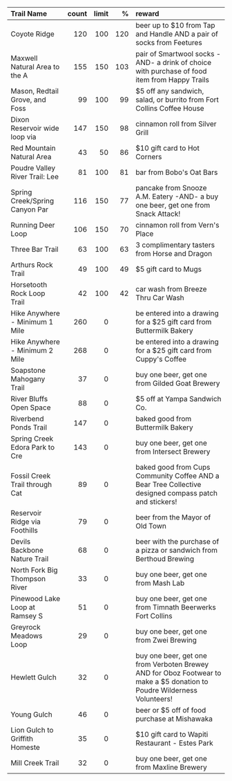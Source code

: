 | Trail Name                     |   count |   limit |   % | reward                                                                                                                  |
|:-------------------------------|--------:|--------:|----:|:------------------------------------------------------------------------------------------------------------------------|
| Coyote Ridge                   |     120 |     100 | 120 | beer up to $10 from Tap and Handle AND a pair of socks from Feetures                                                    |
| Maxwell Natural Area to the A  |     155 |     150 | 103 | pair of Smartwool socks -AND- a drink of choice with purchase of food item from Happy Trails                            |
| Mason, Redtail Grove, and Foss |      99 |     100 |  99 | $5 off any sandwich, salad, or burrito from Fort Collins Coffee House                                                   |
| Dixon Reservoir wide loop via  |     147 |     150 |  98 | cinnamon roll from Silver Grill                                                                                         |
| Red Mountain Natural Area      |      43 |      50 |  86 | $10 gift card to Hot Corners                                                                                            |
| Poudre Valley River Trail: Lee |      81 |     100 |  81 | bar from Bobo's Oat Bars                                                                                                |
| Spring Creek/Spring Canyon Par |     116 |     150 |  77 | pancake from Snooze A.M. Eatery -AND- a buy one beer, get one from Snack Attack!                                        |
| Running Deer Loop              |     106 |     150 |  70 | cinnamon roll from Vern's Place                                                                                         |
| Three Bar Trail                |      63 |     100 |  63 | 3 complimentary tasters from Horse and Dragon                                                                           |
| Arthurs Rock Trail             |      49 |     100 |  49 | $5 gift card to Mugs                                                                                                    |
| Horsetooth Rock Loop Trail     |      42 |     100 |  42 | car wash from Breeze Thru Car Wash                                                                                      |
| Hike Anywhere - Minimum 1 Mile |     260 |       0 |     | be entered into a drawing for a $25 gift card from Buttermilk Bakery                                                    |
| Hike Anywhere - Minimum 2 Mile |     268 |       0 |     | be entered into a drawing for a $25 gift card from Cuppy's Coffee                                                       |
| Soapstone Mahogany Trail       |      37 |       0 |     | buy one beer, get one from Gilded Goat Brewery                                                                          |
| River Bluffs Open Space        |      88 |       0 |     | $5 off at Yampa Sandwich Co.                                                                                            |
| Riverbend Ponds Trail          |     147 |       0 |     | baked good from Buttermilk Bakery                                                                                       |
| Spring Creek Edora Park to Cre |     143 |       0 |     | buy one beer, get one from Intersect Brewery                                                                            |
| Fossil Creek Trail through Cat |      89 |       0 |     | baked good from Cups Community Coffee AND a Bear Tree Collective designed compass patch and stickers!                   |
| Reservoir Ridge via Foothills  |      79 |       0 |     | beer from the Mayor of Old Town                                                                                         |
| Devils Backbone Nature Trail   |      68 |       0 |     | beer with the purchase of a pizza or sandwich from Berthoud Brewing                                                     |
| North Fork Big Thompson River  |      33 |       0 |     | buy one beer, get one from Mash Lab                                                                                     |
| Pinewood Lake Loop at Ramsey S |      51 |       0 |     | buy one beer, get one from Timnath Beerwerks Fort Collins                                                               |
| Greyrock Meadows Loop          |      29 |       0 |     | buy one beer, get one from Zwei Brewing                                                                                 |
| Hewlett Gulch                  |      32 |       0 |     | buy one beer, get one from Verboten Brewey AND for Oboz Footwear to make a $5 donation to Poudre Wilderness Volunteers! |
| Young Gulch                    |      46 |       0 |     | beer or $5 off of food purchase at Mishawaka                                                                            |
| Lion Gulch to Griffith Homeste |      35 |       0 |     | $10 gift card to Wapiti Restaurant - Estes Park                                                                         |
| Mill Creek Trail               |      32 |       0 |     | buy one beer, get one from Maxline Brewery                                                                              |